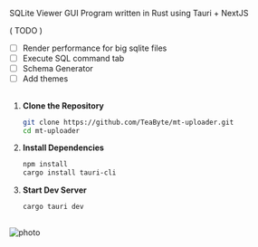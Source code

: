 SQLite Viewer GUI Program written in Rust using Tauri + NextJS

( TODO )

- [ ] Render performance for big sqlite files
- [ ] Execute SQL command tab
- [ ] Schema Generator
- [ ] Add themes

##

1. **Clone the Repository**

   ```sh
   git clone https://github.com/TeaByte/mt-uploader.git
   cd mt-uploader
   ```

2. **Install Dependencies**

   ```sh
   npm install
   cargo install tauri-cli
   ```

3. **Start Dev Server**

   ```sh
   cargo tauri dev
   ```

##

![photo](https://srv2.imgonline.com.ua/result_img/imgonline-com-ua-twotoone-77HXRnGZ6H1cqsD1.jpg)
